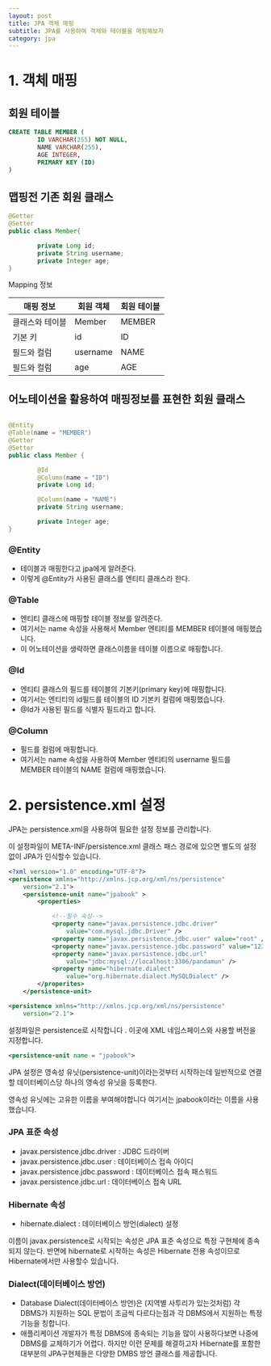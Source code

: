 ```yaml
---
layout: post
title: JPA 객체 매핑
subtitle: JPA를 사용하여 객체와 테이블을 매핑해보자
category: jpa
---
```



# 1. 객체 매핑

## 회원 테이블

```sql
CREATE TABLE MEMBER (
		ID VARCHAR(255) NOT NULL,
		NAME VARCHAR(255),
		AGE INTEGER,
		PRIMARY KEY (ID)
)
```

## 맵핑전 기존 회원 클래스

```java
@Getter
@Setter
public class Member{

		private Long id;
		private String username;
		private Integer age;
}
```

Mapping 정보

| 매핑 정보 | 회원 객체 | 회원 테이블 |
| --- | --- | --- |
| 클래스와 테이블 | Member | MEMBER |
| 기본 키 | id | ID |
| 필드와 컬럼 | username | NAME |
| 필드와 컬럼 | age | AGE |

## 어노테이션을 활용하여 매핑정보를 표현한 회원 클래스

```java

@Entity
@Table(name = "MEMBER")
@Getter
@Setter
public class Member {

		@Id
		@Column(name = "ID")
		private Long id;

		@Column(name = "NAME")
		private String username;

		private Integer age;
}
```

### @Entity

- 테이블과 매핑한다고 jpa에게 알려준다.
- 이렇게 @Entity가 사용된 클래스를 엔티티 클래스라 한다.

### @Table

- 엔티티 클래스에 매핑할 테이블 정보를 알려준다.
- 여기서는 name 속성을 사용해서 Member 엔티티를 MEMBER 테이블에 매핑했습니다.
- 이 어노테이션을 생략하면 클래스이름을 테이블 이름으로 매핑합니다.

### @Id

- 엔티티 클래스의 필드를 테이블의 기본키(primary key)에 매핑합니다.
- 여기서는 엔티티의 id필드를 테이블의 ID 기본키 컬럼에 매핑했습니다.
- @Id가 사용된 필드를 식별자 필드라고 합니다.

### @Column

- 필드를 컬럼에 매핑합니다.
- 여기서는 name 속성을 사용하여 Member 엔티티의 username 필드를 MEMBER 테이블의 NAME 컬럼에 매핑했습니다.

# 2. persistence.xml 설정

JPA는 persistence.xml을 사용하여 필요한 설정 정보를 관리합니다.

이 설정파일이 META-INF/persistence.xml 클래스 패스 경로에 있으면 별도의 설정없이 JPA가 인식할수 있습니다.

```xml
<?xml version="1.0" encoding="UTF-8"?>
<persistence xmlns="http://xmlns.jcp.org/xml/ns/persistence"
	version="2.1">
	<persistence-unit name="jpabook" >
		<properties>

			<!--필수 속성-->
			<property name="javax.persistence.jdbc.driver"
				value="com.mysql.jdbc.Driver" />
			<property name="javax.persistence.jdbc.user" value="root" />
			<property name="javax.persistence.jdbc.password" value="12341234" />
			<property name="javax.persistence.jdbc.url"
				value="jdbc:mysql://localhost:3306/pandamun" />
			<property name="hibernate.dialect"
				value="org.hibernate.dialect.MySQLDialect" />			
		</properites>
	</persistence-unit>
```


```xml
<persistence xmlns="http://xmlns.jcp.org/xml/ns/persistence"
	version="2.1">
```

설정파일은 persistence로 시작합니다 . 이곳에 XML 네임스페이스와 사용할 버전을 지정합니다.

```xml
<persistence-unit name = "jpabook">
```

JPA 설정은 영속성 유닛(persistence-unit)이라는것부터 시작하는데 일반적으로 연결할 데이터베이스당 하나의 영속성 유닛을 등록한다.

영속성 유닛에는 고유한 이름을 부여해야합니다 여기서는 jpabook이라는 이름을 사용했습니다.

### JPA 표준 속성

- javax.persistence.jdbc.driver : JDBC 드라이버
- javax.persistence.jdbc.user : 데이터베이스 접속 아이디
- javax.persistence.jdbc.password : 데이터베이스 접속 패스워드
- javax.persistence.jdbc.url : 데이터베이스 접속 URL

### Hibernate 속성

- hibernate.dialect : 데이터베이스 방언(dialect) 설정

이름이 javax.persistence로 시작되는 속성은 JPA 표준 속성으로 특정 구현체에 종속되지 않는다. 반면에 hibernate로 시작하는 속성은 Hibernate 전용 속성이므로 Hibernate에서만 사용할수 있습니다.

### Dialect(데이터베이스 방언)

- Database Dialect(데이터베이스 방언)은 (지역별 사투리가 있는것처럼) 각 DBMS가 지원하는 SQL 문법이 조금씩 다르다는점과 각 DBMS에서 지원하는 특정 기능을 칭합니다.
- 애플리케이션 개발자가 특정 DBMS에 종속되는 기능을 많이 사용하다보면 나중에 DBMS를 교체하기가 어렵다. 하지만 이런 문제를 해결하고자 Hibernate를 포함한 대부분의 JPA구현체들은 다양한 DMBS 방언 클래스를 제공합니다.
